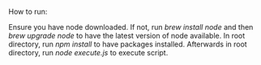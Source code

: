 How to run:

Ensure you have node downloaded.  If not, run *brew install node* and then *brew upgrade node* to have the latest version of node available.  In root directory, run *npm install* to have packages installed.  Afterwards in root directory, run *node execute.js* to execute script.  
